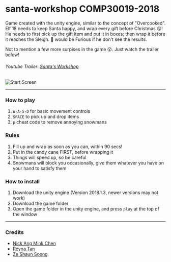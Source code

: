 # santa-workshop COMP30019-2018

Game created with the unity engine, similar to the concept of "Overcooked". Elf 18 needs to keep Santa happy, and wrap every gift before Christmas :open_mouth:!
He needs to first pick up the gift item and put it in boxes; then wrap it before it reaches the Sleigh. :santa: would be Furious if he don't see the results.

Not to mention a few more surpises in the game :open_mouth:. Just watch the trailer below!  

 ###### Youtube Trailer: [Santa's Workshop](https://youtu.be/ye6nr7gZGes)  

![Start Screen](https://github.com/Shankskun/santa-workshop/blob/master/images/startscreen.png)  

---

### How to play

1. `W-A-S-D` for basic movement controls
1. `SPACE` to pick up and drop items  
1. `p` cheat code to remove annoying snowmans

### Rules
1. Fill up and wrap as soon as you can, within 90 secs!
1. Put in the candy cane FIRST, before wrapping it
1. Things will speed up, so be careful
1. Snowmans will block you occasionally, give them whatever you have on your hand to satisfy them 

### How to install

1. Download the unity engine (Version 2018.1.3, newer versions may not work)
1. Download the game folder
1. Open the game folder in the unity engine, and press `play` at the top of the window 

--- 

### Credits 

- [Nick Ang Mink Chen](https://github.com/nickangmc)
- [Reyna Tan](https://github.com/reynat)
- [Ze Shaun Soong](https://github.com/Shankskun)

